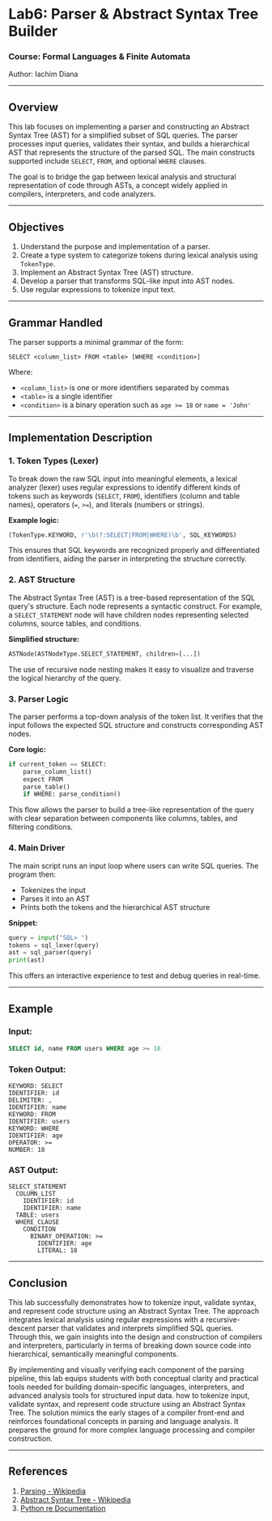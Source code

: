 # Lab6: Parser & Abstract Syntax Tree Builder

### Course: Formal Languages & Finite Automata  
Author: Iachim Diana

---

## Overview

This lab focuses on implementing a parser and constructing an Abstract Syntax Tree (AST) for a simplified subset of SQL queries. The parser processes input queries, validates their syntax, and builds a hierarchical AST that represents the structure of the parsed SQL. The main constructs supported include `SELECT`, `FROM`, and optional `WHERE` clauses.

The goal is to bridge the gap between lexical analysis and structural representation of code through ASTs, a concept widely applied in compilers, interpreters, and code analyzers.

---

## Objectives

1. Understand the purpose and implementation of a parser.
2. Create a type system to categorize tokens during lexical analysis using `TokenType`.
3. Implement an Abstract Syntax Tree (AST) structure.
4. Develop a parser that transforms SQL-like input into AST nodes.
5. Use regular expressions to tokenize input text.

---

## Grammar Handled

The parser supports a minimal grammar of the form:
```
SELECT <column_list> FROM <table> [WHERE <condition>]
```
Where:
- `<column_list>` is one or more identifiers separated by commas
- `<table>` is a single identifier
- `<condition>` is a binary operation such as `age >= 18` or `name = 'John'`

---

## Implementation Description

### 1. **Token Types (Lexer)**
To break down the raw SQL input into meaningful elements, a lexical analyzer (lexer) uses regular expressions to identify different kinds of tokens such as keywords (`SELECT`, `FROM`), identifiers (column and table names), operators (`=`, `>=`), and literals (numbers or strings).

**Example logic:**
```python
(TokenType.KEYWORD, r'\b(?:SELECT|FROM|WHERE)\b', SQL_KEYWORDS)
```
This ensures that SQL keywords are recognized properly and differentiated from identifiers, aiding the parser in interpreting the structure correctly.

### 2. **AST Structure**
The Abstract Syntax Tree (AST) is a tree-based representation of the SQL query's structure. Each node represents a syntactic construct. For example, a `SELECT_STATEMENT` node will have children nodes representing selected columns, source tables, and conditions.

**Simplified structure:**
```python
ASTNode(ASTNodeType.SELECT_STATEMENT, children=[...])
```
The use of recursive node nesting makes it easy to visualize and traverse the logical hierarchy of the query.

### 3. **Parser Logic**
The parser performs a top-down analysis of the token list. It verifies that the input follows the expected SQL structure and constructs corresponding AST nodes.

**Core logic:**
```python
if current_token == SELECT:
    parse_column_list()
    expect FROM
    parse_table()
    if WHERE: parse_condition()
```
This flow allows the parser to build a tree-like representation of the query with clear separation between components like columns, tables, and filtering conditions.

### 4. **Main Driver**
The main script runs an input loop where users can write SQL queries. The program then:
- Tokenizes the input
- Parses it into an AST
- Prints both the tokens and the hierarchical AST structure

**Snippet:**
```python
query = input("SQL> ")
tokens = sql_lexer(query)
ast = sql_parser(query)
print(ast)
```
This offers an interactive experience to test and debug queries in real-time.

---

## Example

### Input:
```sql
SELECT id, name FROM users WHERE age >= 18
```

### Token Output:
```
KEYWORD: SELECT
IDENTIFIER: id
DELIMITER: ,
IDENTIFIER: name
KEYWORD: FROM
IDENTIFIER: users
KEYWORD: WHERE
IDENTIFIER: age
OPERATOR: >=
NUMBER: 18
```

### AST Output:
```
SELECT_STATEMENT
  COLUMN_LIST
    IDENTIFIER: id
    IDENTIFIER: name
  TABLE: users
  WHERE_CLAUSE
    CONDITION
      BINARY_OPERATION: >=
        IDENTIFIER: age
        LITERAL: 18
```


---

## Conclusion

This lab successfully demonstrates how to tokenize input, validate syntax, and represent code structure using an Abstract Syntax Tree. The approach integrates lexical analysis using regular expressions with a recursive-descent parser that validates and interprets simplified SQL queries. Through this, we gain insights into the design and construction of compilers and interpreters, particularly in terms of breaking down source code into hierarchical, semantically meaningful components.


By implementing and visually verifying each component of the parsing pipeline, this lab equips students with both conceptual clarity and practical tools needed for building domain-specific languages, interpreters, and advanced analysis tools for structured input data. how to tokenize input, validate syntax, and represent code structure using an Abstract Syntax Tree. The solution mimics the early stages of a compiler front-end and reinforces foundational concepts in parsing and language analysis. It prepares the ground for more complex language processing and compiler construction.

---

## References
1. [Parsing - Wikipedia](https://en.wikipedia.org/wiki/Parsing)
2. [Abstract Syntax Tree - Wikipedia](https://en.wikipedia.org/wiki/Abstract_syntax_tree)
3. [Python re Documentation](https://docs.python.org/3/library/re.html)

